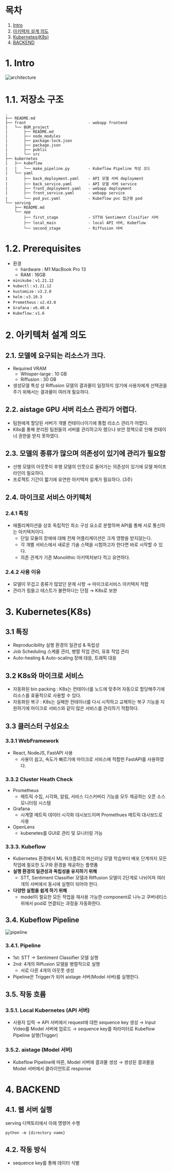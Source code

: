 # 목차
1. [Intro](#1-intro)
2. [아키텍처 설계 의도](#2-아키텍처-설계-의도)
3. [Kubernetes(K8s)](#3-kubernetesk8s)
4. [BACKEND](#4-backend)

# 1. Intro
![architecture](https://user-images.githubusercontent.com/113088158/218088271-670172ad-b43e-4f20-826c-e9cb15000ca2.png)
# 1.1. 저장소 구조
```
.
├── README.md
├── front                           - webapp frontend
|   └── BGM_project
|       ├── README.md
|       ├── node_modules
|       ├── package-lock.json
|       ├── package.json
|       ├── public
|       └── src
├── kubernetes
|   ├── kubeflow
|   |   └── make_pipeline.py        - Kubeflow Pipeline 작성 코드
|   └── yaml
|       ├── back_deployment.yaml    - API 모델 서버 deployment
|       ├── back_service.yaml       - API 모델 서버 service
|       ├── front_deployment.yaml   - webapp deployment
|       ├── front_service.yaml      - webapp service
|       └── pod_pvc.yaml            - Kubeflow pvc 접근용 pod
└── serving
    ├── README.md
    └── app
        ├── first_stage             - STT와 Sentiment Clssifier 서버
        ├── local_main              - local API 서버, Kubeflow
        └── second_stage            - Riffusion 서버
```
# 1.2. Prerequisites
- 환경 
    - hardware : M1 MacBook Pro 13
    - RAM : 16GB
- `minikube` : `v1.21.12`
- `kubectl` : `v1.21.12`
- `kustomize` : `v3.2.0`
- `helm` : `v3.10.3`
- `Prometheus` : `v2.43.0`
- `Grafana` : `v6.40.4`
- `Kubeflow` : `v1.6`


# 2. 아키텍처 설계 의도
## 2.1. 모델에 요구되는 리소스가 크다.
* Required VRAM
  * Whisper-large : 10 GB
  * Riffusion : 30 GB
* 생성모델 특성 상 Riffusion 모델의 결과물이 일정하지 않기에 사용자에게 선택권을 주기 위해서는 결과물이 여러개 필요하다.

## 2.2. aistage GPU 서버 리소스 관리가 어렵다.
* 팀원에게 할당된 서버가 개별 컨테이너이기에 통합 리소스 관리가 어렵다.
* K8s를 통해 분리된 팀원들의 서버를 관리하고자 했으나 보안 정책으로 인해 컨테이너 권한을 받지 못하였다. 
  
## 2.3. 모델의 종류가 많으며 의존성이 있기에 관리가 필요함
* 선행 모델의 아웃풋이 후행 모델의 인풋으로 들어가는 의존성이 있기에 모델 파이프라인이 필요하다.
* 프로젝트 기간이 짧기에 유연한 아키텍처 설계가 필요하다. (3주)

## 2.4. 마이크로 서비스 아키텍처
### 2.4.1 특징
* 애플리케이션을 상호 독립적인 최소 구성 요소로 분할하며 API를 통해 서로 통신하는 아키텍처이다.
  * 단일 모듈의 장애에 대해 전체 어플리케이션은 크게 영향을 받지않는다.
  * 각 개별 서비스에서 새로운 기술 스택을 시험하고자 한다면 바로 시작할 수 있다. 
  * 의존 관계가 기존 Monolithic 아키텍처보다 적고 유연하다.

### 2.4.2 사용 이유
* 모델이 무겁고 종류가 많았던 문제 사항 $\to$ 마이크로서비스 아키텍처 적합
* 관리가 힘들고 테스트가 불편하다는 단점 $\to$ K8s로 보완

# 3. Kubernetes(K8s)
## 3.1 특징
- Reproducibility 실행 환경의 일관성 & 독립성
- Job Scheduling 스케줄 관리, 병렬 작업 관리, 유휴 작업 관리
- Auto-healing & Auto-scaling 장애 대응, 트래픽 대응
## 3.2 K8s와 마이크로 서비스
- 자동화된 bin packing : K8s는 컨테이너를 노드에 맞추어 자동으로 할당해주기에 리소스를 효율적으로 사용할 수 있다.
- 자동화된 복구 : K8s는 실패한 컨테이너를 다시 시작하고 교체하는 복구 기능을 지원하기에 마이크로 서비스와 같이 많은 서비스를 관리하기 적합하다.
  
## 3.3 클러스터 구성요소
### 3.3.1 WebFramework
* React, NodeJS, FastAPI 사용
  * 사용이 쉽고, 속도가 빠르기에 마이크로 서비스에 적합한 FastAPI를 사용하였다.
### 3.3.2 Cluster Heath Check
* Prometheus
  * 메트릭 수집, 시각화, 알림, 서비스 디스커버리 기능을 모두 제공하는 오픈 소스 모니터링 시스템
* Grafana
    * 시계열 메트릭 데이터 시각화 대시보드이며 Promethues 메트릭 대시보드로 사용
* OpenLens
    * kubenetes를 GUI로 관리 및 모니터링 가능

### 3.3.3. Kubeflow 
* Kubernetes 환경에서 ML 워크플로의 머신러닝 모델 학습부터 배포 단계까지 모든 작업에 필요한 도구와 환경을 제공하는 플랫폼
* **실행 환경의 일관성과 독립성을 유지하기 위해**
    * STT, Sentiment Classifier 모델과 Riffusion 모델이 2단계로 나뉘어져 여러개의 서버에서 동시에 실행이 되어야 한다.
* **다양한 실험을 쉽게 하기 위해**
    * model이 필요한 모든 작업을 재사용 가능한 component로 나누고 쿠버네티스 위에서 pod로 연결되는 과정을 자동화한다.

## 3.4. Kubeflow Pipeline
![pipeline](https://user-images.githubusercontent.com/113088158/218088118-77d6223f-29db-4b37-9689-480d10d104c7.png)
### 3.4.1. Pipeline
* 1st: STT → Sentiment Classifier 모델 실행
* 2nd: 4개의 Riffusion 모델을 병렬적으로 실행
    * 서로 다른 4개의 아웃풋 생성
* Pipeline은 Trigger가 되어 aistage 서버(Model 서버)를 실행한다.

## 3.5. 작동 흐름
### 3.5.1. Local Kubernetes (API 서버)
* 사용자 입력 → API 서버에서 request에 대한 sequence key 생성 → Input Video를 Model 서버에 업로드 → sequence key를 파라미터로 Kubeflow Pipeline 실행(Trigger)
### 3.5.2. aistage (Model 서버)
* Kubeflow Pipeline에 따른, Model 서버에 결과물 생성 → 생성된 결과물을 Model 서버에서 클라이언트로 response


# 4. BACKEND
## 4.1. 웹 서버 실행
serving 디렉토리에서 아래 명령어 수행
```
python -m {directory name}
```
## 4.2. 작동 방식
* sequence key를 통해 데이터 식별
